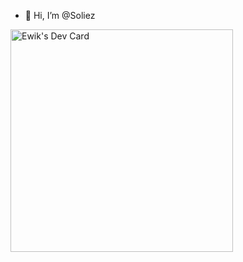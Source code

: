 - 👋 Hi, I’m @Soliez

<a href="https://app.daily.dev/ewik"><img src="https://api.daily.dev/devcards/v2/JBj4fj9zKdhWmH82ep7x8.png?r=1qd&type=default" width="356" alt="Ewik's Dev Card"/></a>
